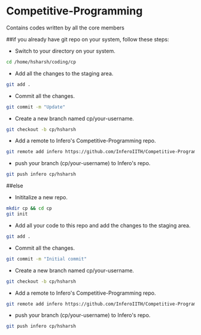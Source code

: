 # Competitive-Programming
Contains codes written by all the core members

##if you already have git repo on your system, follow these steps:

- Switch to your directory on your system.
``` bash
cd /home/hsharsh/coding/cp 
```
- Add all the changes to the staging area.
``` bash
git add .
```
- Commit all the changes.
``` bash
git commit -m "Update"
```
- Create a new branch named cp/your-username.
``` bash
git checkout -b cp/hsharsh
```
- Add a remote to Infero's Competitive-Programming repo.
``` bash
git remote add infero https://github.com/InferoIITH/Competitive-Programming.git   
```
- push your branch (cp/your-username) to Infero's repo.
``` bash
git push infero cp/hsharsh   
```

##else

- Inititalize a new repo.
``` bash
mkdir cp && cd cp
git init
```
- Add all your code to this repo and add the changes to the staging area.
``` bash
git add .
```
- Commit all the changes.
``` bash
git commit -m "Initial commit"
```
- Create a new branch named cp/your-username.
``` bash
git checkout -b cp/hsharsh
```
- Add a remote to Infero's Competitive-Programming repo.
``` bash
git remote add infero https://github.com/InferoIITH/Competitive-Programming.git   
```
- push your branch (cp/your-username) to Infero's repo.
``` bash
git push infero cp/hsharsh   
```
